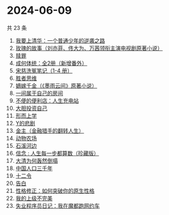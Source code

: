 # 2024-06-09

共 23 条

<!-- BEGIN WEREAD -->
<!-- 最后更新时间 2024-06-09 18:01:10 +0800 -->
1. [我要上清华：一个普通少年的逆袭之路](https://weread.qq.com/web/bookDetail/98a32cb0813ab8e90g013b33)
1. [玫瑰的故事（刘亦菲、佟大为、万茜领衔主演电视剧原著小说）](https://weread.qq.com/web/bookDetail/37f32de072162e8c37f269b)
1. [赎罪](https://weread.qq.com/web/bookDetail/52b32c30813ab8e37g0173ea)
1. [成何体统：全2册（新增番外）](https://weread.qq.com/web/bookDetail/e19325a0813ab6fefg010a1c)
1. [宋慈洗冤笔记（1-4 册）](https://weread.qq.com/web/bookDetail/bea326d0813ab7fcag016618)
1. [胜者思维](https://weread.qq.com/web/bookDetail/c64321307239b3b5c648b2a)
1. [嫡嫁千金（《墨雨云间》原著小说）](https://weread.qq.com/web/bookDetail/e4b325506e6660fe4bd6750)
1. [一间属于自己的房间](https://weread.qq.com/web/bookDetail/aa0327a0813ab8e07g013eb2)
1. [不便的便利店：人生充电站](https://weread.qq.com/web/bookDetail/42232750813ab8e30g019aa3)
1. [大胆投资自己](https://weread.qq.com/web/bookDetail/a6732090813ab7c0dg016294)
1. [形而上学](https://weread.qq.com/web/bookDetail/b7f325a0813ab80bbg01315e)
1. [Y的悲剧](https://weread.qq.com/web/bookDetail/3e132e20813ab8e37g0193f4)
1. [金主（金融猎手的翻转人生）](https://weread.qq.com/web/bookDetail/e1732f70813ab8e15g014f2c)
1. [动物农场](https://weread.qq.com/web/bookDetail/c7932430715b9fd8c7913fa)
1. [石溪河边](https://weread.qq.com/web/bookDetail/72532ba0813ab8ddfg010058)
1. [信念 : 人生每一步都算数（珍藏版）](https://weread.qq.com/web/bookDetail/9e1326b0813ab8736g0119ec)
1. [大清为何轰然倒塌](https://weread.qq.com/web/bookDetail/45e32a60813ab8dfag0107ed)
1. [中国人口三千年](https://weread.qq.com/web/bookDetail/8f6324f0813ab8de6g0123bd)
1. [十二令](https://weread.qq.com/web/bookDetail/1d232b80813ab8dedg012bc5)
1. [告白](https://weread.qq.com/web/bookDetail/5b63248071c3a8c45b67987)
1. [性格修正：如何突破你的原生性格](https://weread.qq.com/web/bookDetail/f9d321b0813ab6c6cg011882)
1. [我的上级不完美](https://weread.qq.com/web/bookDetail/c6c32e40813ab8df4g0116c5)
1. [失业程序员日记：我在魔都跑网约车](https://weread.qq.com/web/bookDetail/80432950813ab8e38g013445)
<!-- END WEREAD -->